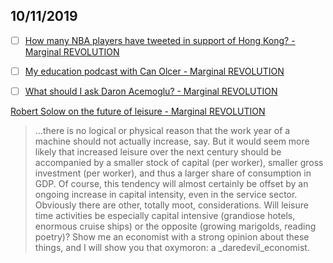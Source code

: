 ## 10/11/2019

- [ ] [How many NBA players have tweeted in support of Hong Kong? - Marginal REVOLUTION](https://marginalrevolution.com/marginalrevolution/2019/10/how-many-nba-players-have-tweeted-in-support-of-hong-kong.html)

- [ ] [My education podcast with Can Olcer - Marginal REVOLUTION](https://marginalrevolution.com/marginalrevolution/2019/10/my-education-podcast-with-can-olcer.html)

- [ ] [What should I ask Daron Acemoglu? - Marginal REVOLUTION](https://marginalrevolution.com/marginalrevolution/2019/10/what-should-i-ask-daron-acemoglu.html)


[Robert Solow on the future of leisure - Marginal REVOLUTION](https://marginalrevolution.com/marginalrevolution/2019/10/robert-solow-on-the-future-of-leisure.html)

> …there is no logical or physical reason that the work year of a machine should not actually increase, say. But it would seem more likely that increased leisure over the next century should be accompanied by a smaller stock of capital (per worker), smaller gross investment (per worker), and thus a larger share of consumption in GDP. Of course, this tendency will almost certainly be offset by an ongoing increase in capital intensity, even in the service sector. Obviously there are other, totally moot, considerations. Will leisure time activities be especially capital intensive (grandiose hotels, enormous cruise ships) or the opposite (growing marigolds, reading poetry)? Show me an economist with a strong opinion about these things, and I will show you that oxymoron: a _daredevil_economist.
